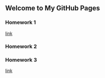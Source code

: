 ## Welcome to My GitHub Pages

### Homework 1
[link](https://github.com/BU-IE-360/spring22-selinngul/blob/gh-pages/apb.html)

### Homework 2
### Homework 3

[link](https://moodle.boun.edu.tr/login/)
